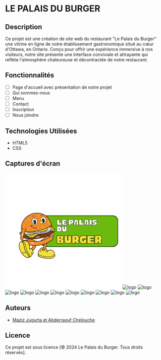 # LE PALAIS DU BURGER

## Description
Ce projet est une création de site web du restaurant "Le Palais du Burger"  une vitrine en ligne de notre établissement gastronomique situé au cœur d'Ottawa, en Ontario.
Conçu pour offrir une expérience immersive à nos visiteurs, notre site présente une interface conviviale et attrayante qui reflète 
l'atmosphère chaleureuse et décontractée de notre restaurant.

## Fonctionnalités
- [ ] Page d'accueil avec présentation de notre projet
- [ ] Qui sommes-nous
- [ ] Menu
- [ ] Contact
- [ ] Inscription
- [ ] Nous joindre

## Technologies Utilisées
- HTML5
- CSS 

## Captures d'écran

![logo](image/Le-Palais(3).png)
![logo](a-propos-de-nous-burger.jpg)
![logo](bg-chiken.png)
![logo](bg-classique1.jpg)
![logo](image-css.jpg)
![logo](img--inscri.png)
![logo](leoverdose.png)
![logo](nosjoindre.jpg)
![logo](qsn-bg.png)
![logo](special-chiken.png)
![logo](special-h.png)
![logo](tasty-burger-isolated-white-background-fresh-hamburger-fastfood-with-beef-cheese.jpg)


## Auteurs 
- [Maziz Jugurta et Abderraouf Chelouche ](https://github.com/Jugurta18/MJ)

## Licence
Ce projet est sous licence [&copy; 2024 Le Palais du Burger. Tous droits réservés].
